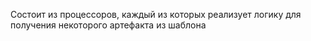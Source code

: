 Состоит из процессоров, каждый из которых реализует логику для получения некоторого артефакта из шаблона